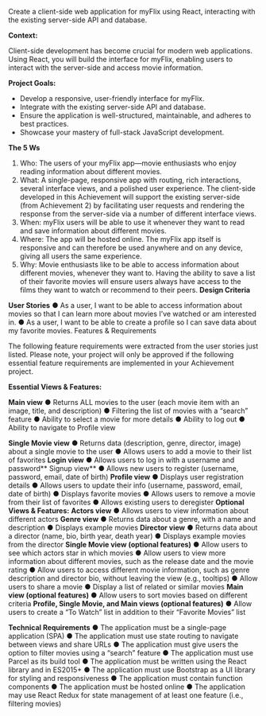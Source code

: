 Create a client-side web application for myFlix using React, interacting with the existing server-side API and database.

**Context:**

Client-side development has become crucial for modern web applications. Using React, you will build the interface for myFlix, enabling users to interact with the server-side and access movie information.

**Project Goals:**

- Develop a responsive, user-friendly interface for myFlix.
- Integrate with the existing server-side API and database.
- Ensure the application is well-structured, maintainable, and adheres to best practices.
- Showcase your mastery of full-stack JavaScript development.

**The 5 Ws**
1. Who: The users of your myFlix app—movie enthusiasts who enjoy reading information about
different movies.
2. What: A single-page, responsive app with routing, rich interactions, several interface views,
and a polished user experience. The client-side developed in this Achievement will support
the existing server-side (from Achievement 2) by facilitating user requests and rendering the
response from the server-side via a number of different interface views.
3. When: myFlix users will be able to use it whenever they want to read and save information
about different movies.
4. Where: The app will be hosted online. The myFlix app itself is responsive and can therefore be
used anywhere and on any device, giving all users the same experience.
5. Why: Movie enthusiasts like to be able to access information about different movies,
whenever they want to. Having the ability to save a list of their favorite movies will ensure
users always have access to the films they want to watch or recommend to their peers.
**Design Criteria**

**User Stories**
● As a user, I want to be able to access information about movies so that I can learn more
about movies I’ve watched or am interested in.
● As a user, I want to be able to create a profile so I can save data about my favorite movies.
Features & Requirements

The following feature requirements were extracted from the user stories just listed. Please note, your
project will only be approved if the following essential feature requirements are implemented in your
Achievement project.

**Essential Views & Features:**

**Main view**
● Returns ALL movies to the user (each movie item with an image, title, and description)
● Filtering the list of movies with a “search” feature
● Ability to select a movie for more details
● Ability to log out
● Ability to navigate to Profile view

**Single Movie view**
● Returns data (description, genre, director, image) about a single movie to the user
● Allows users to add a movie to their list of favorites
**Login view**
● Allows users to log in with a username and password**
Signup view**
● Allows new users to register (username, password, email, date of birth)
**Profile view**
● Displays user registration details
● Allows users to update their info (username, password, email, date of birth)
● Displays favorite movies
● Allows users to remove a movie from their list of favorites
● Allows existing users to deregister
**Optional Views & Features:**
**Actors view**
● Allows users to view information about different actors
**Genre view**
● Returns data about a genre, with a name and description
● Displays example movies
**Director view**
● Returns data about a director (name, bio, birth year, death year)
● Displays example movies from the director
**Single Movie view (optional features)**
● Allow users to see which actors star in which movies
● Allow users to view more information about different movies, such as the release date and
the movie rating
● Allow users to access different movie information, such as genre description and director bio,
without leaving the view (e.g., tooltips)
● Allow users to share a movie
● Display a list of related or similar movies
**Main view (optional features)**
● Allow users to sort movies based on different criteria
**Profile, Single Movie, and Main views (optional features)**
● Allow users to create a “To Watch” list in addition to their “Favorite Movies” list

**Technical Requirements**
● The application must be a single-page application (SPA)
● The application must use state routing to navigate between views and share URLs
● The application must give users the option to filter movies using a “search” feature
● The application must use Parcel as its build tool
● The application must be written using the React library and in ES2015+
● The application must use Bootstrap as a UI library for styling and responsiveness
● The application must contain function components
● The application must be hosted online
● The application may use React Redux for state management of at least one feature (i.e.,
filtering movies)

